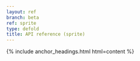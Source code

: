 ```yaml
---
layout: ref
branch: beta
ref: sprite
type: defold
title: API reference (sprite)
---
```

{% include anchor_headings.html html=content %}